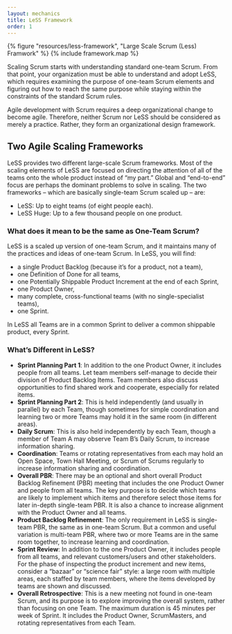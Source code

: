 ```yaml
---
layout: mechanics
title: LeSS Framework
order: 1
---
```


<div>
  {% figure "resources/less-framework", "Large Scale Scrum (Less) Framwork" %}
  {% include framework.map %}
</div>

Scaling Scrum starts with understanding standard one-team Scrum. From that point, your organization must be able to understand and adopt LeSS, which requires examining the purpose of one-team Scrum elements and figuring out how to reach the same purpose while staying within the constraints of the standard Scrum rules.

Agile development with Scrum requires a deep organizational change to become agile. Therefore, neither Scrum nor LeSS should be considered as merely a practice. Rather, they form an organizational design framework.


## Two Agile Scaling Frameworks

LeSS provides two different large-scale Scrum frameworks. Most of the scaling elements of LeSS are focused on directing the attention of all of the teams onto the whole product instead of “my part.” Global and “end-to-end” focus are perhaps the dominant problems to solve in scaling. The two frameworks – which are basically single-team Scrum scaled up – are:

* LeSS: Up to eight teams (of eight people each).
* LeSS Huge: Up to a few thousand people on one product.

### What does it mean to be the same as One-Team Scrum?

LeSS is a scaled up version of one-team Scrum, and it maintains many of the practices and ideas of one-team Scrum. In LeSS, you will find:

* a single Product Backlog (because it’s for a product, not a team),
* one Definition of Done for all teams,
* one Potentially Shippable Product Increment at the end of each Sprint,
* one Product Owner,
* many complete, cross-functional teams (with no single-specialist teams),
* one Sprint.

In LeSS all Teams are in a common Sprint to deliver a common shippable product, every Sprint.

### What’s Different in LeSS?

* **Sprint Planning Part 1**: In addition to the one Product Owner, it includes people from all teams. Let team members self-manage to decide their division of Product Backlog Items. Team members also discuss opportunities to find shared work and cooperate, especially for related items.
* **Sprint Planning Part 2**: This is held independently (and usually in parallel) by each Team, though sometimes for simple coordination and learning two or more Teams may hold it in the same room (in different areas).
* **Daily Scrum**: This is also held independently by each Team, though a member of Team A may observe Team B’s Daily Scrum, to increase information sharing.
* **Coordination**: Teams or rotating representatives from each may hold an Open Space, Town Hall Meeting, or Scrum of Scrums regularly to increase information sharing and coordination.
* **Overall PBR**: There may be an optional and short overall Product Backlog Refinement (PBR) meeting that includes the one Product Owner and people from all teams. The key purpose is to decide which teams are likely to implement which items and therefore select those items for later in-depth single-team PBR. It is also a chance to increase alignment with the Product Owner and all teams.
* **Product Backlog Refinement**: The only requirement in LeSS is single-team PBR, the same as in one-team Scrum. But a common and useful variation is multi-team PBR, where two or more Teams are in the same room together, to increase learning and coordination.
* **Sprint Review**: In addition to the one Product Owner, it includes people from all teams, and relevant customers/users and other stakeholders. For the phase of inspecting the product increment and new items, consider a “bazaar” or “science fair” style: a large room with multiple areas, each staffed by team members, where the items developed by teams are shown and discussed.
* **Overall Retrospective**: This is a new meeting not found in one-team Scrum, and its purpose is to explore improving the overall system, rather than focusing on one Team. The maximum duration is 45 minutes per week of Sprint. It includes the Product Owner, ScrumMasters, and  rotating representatives from each Team.



